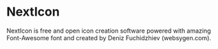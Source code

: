 NextIcon
========

NextIcon is free and open icon creation software powered with amazing Font-Awesome font and created by Deniz Fuchidzhiev (websygen.com).